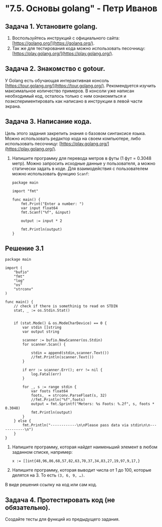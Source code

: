 <h1>"7.5. Основы golang" - Петр Иванов</h1>

## Задача 1. Установите golang.
1. Воспользуйтесь инструкций с официального сайта: [https://golang.org/](https://golang.org/).
2. Так же для тестирования кода можно использовать песочницу: [https://play.golang.org/](https://play.golang.org/).

## Задача 2. Знакомство с gotour.
У Golang есть обучающая интерактивная консоль [https://tour.golang.org/](https://tour.golang.org/). 
Рекомендуется изучить максимальное количество примеров. В консоли уже написан необходимый код, 
осталось только с ним ознакомиться и поэкспериментировать как написано в инструкции в левой части экрана.  

## Задача 3. Написание кода. 
Цель этого задания закрепить знания о базовом синтаксисе языка. Можно использовать редактор кода 
на своем компьютере, либо использовать песочницу: [https://play.golang.org/](https://play.golang.org/).

1. Напишите программу для перевода метров в футы (1 фут = 0.3048 метр). Можно запросить исходные данные 
у пользователя, а можно статически задать в коде.
    Для взаимодействия с пользователем можно использовать функцию `Scanf`:
    ```
    package main
    
    import "fmt"
    
    func main() {
        fmt.Print("Enter a number: ")
        var input float64
        fmt.Scanf("%f", &input)
    
        output := input * 2
    
        fmt.Println(output)    
    }
    ```

## Решение 3.1

~~~Golang
package main

import (
    "bufio"
    "fmt"
    "log"
    "os"
    "strconv"
)

func main() {
    // check if there is somethinig to read on STDIN
    stat, _ := os.Stdin.Stat()


    if (stat.Mode() & os.ModeCharDevice) == 0 {
        var stdin []string
        var output string

        scanner := bufio.NewScanner(os.Stdin)
        for scanner.Scan() {

            stdin = append(stdin,scanner.Text())
            //fmt.Println(scanner.Text())
        }

        if err := scanner.Err(); err != nil {
            log.Fatal(err)
        }

        for _, s := range stdin {
            var foots float64
            foots,_ = strconv.ParseFloat(s, 32)
            //fmt.Println("%f",foots)
            output = fmt.Sprintf("Meters: %s Foots: %.2f", s, foots * 0.3048)
            fmt.Println(output)
        }
    } else {
        fmt.Println("------------\n\nPlease pass data via stdin\n\n------------\n")
    }
}
~~~ 

 
1. Напишите программу, которая найдет наименьший элемент в любом заданном списке, например:
    ```
    x := []int{48,96,86,68,57,82,63,70,37,34,83,27,19,97,9,17,}
    ```
1. Напишите программу, которая выводит числа от 1 до 100, которые делятся на 3. То есть `(3, 6, 9, …)`.

В виде решения ссылку на код или сам код. 

## Задача 4. Протестировать код (не обязательно).

Создайте тесты для функций из предыдущего задания. 